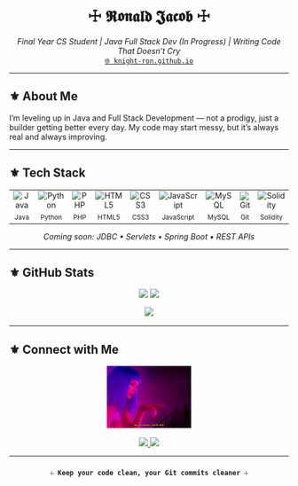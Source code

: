 <h1 align="center">☩ 𝕽𝖔𝖓𝖆𝖑𝖉 𝕵𝖆𝖈𝖔𝖇 ☩</h1>

<p align="center">
  <i>Final Year CS Student | Java Full Stack Dev (In Progress) | Writing Code That Doesn’t Cry</i><br>
  <a href="https://knight-ron.github.io" target="_blank"><code>🌐 knight-ron.github.io</code></a>
</p>

---

## ⚜ About Me

<p align="left">
I’m leveling up in Java and Full Stack Development — not a prodigy, just a builder getting better every day. My code may start messy, but it’s always real and always improving.
</p>

---

## ⚜ Tech Stack

<table align="center">
  <tr>
    <td align="center">
      <img src="https://cdn.jsdelivr.net/gh/devicons/devicon/icons/java/java-original.svg" height="40" alt="Java"/><br><sub>Java</sub>
    </td>
    <td align="center">
      <img src="https://cdn.jsdelivr.net/gh/devicons/devicon/icons/python/python-original.svg" height="40" alt="Python"/><br><sub>Python</sub>
    </td>
    <td align="center">
      <img src="https://cdn.jsdelivr.net/gh/devicons/devicon/icons/php/php-original.svg" height="40" alt="PHP"/><br><sub>PHP</sub>
    </td>
    <td align="center">
      <img src="https://cdn.jsdelivr.net/gh/devicons/devicon/icons/html5/html5-original.svg" height="40" alt="HTML5"/><br><sub>HTML5</sub>
    </td>
    <td align="center">
      <img src="https://cdn.jsdelivr.net/gh/devicons/devicon/icons/css3/css3-original.svg" height="40" alt="CSS3"/><br><sub>CSS3</sub>
    </td>
    <td align="center">
      <img src="https://cdn.jsdelivr.net/gh/devicons/devicon/icons/javascript/javascript-original.svg" height="40" alt="JavaScript"/><br><sub>JavaScript</sub>
    </td>
    <td align="center">
      <img src="https://cdn.jsdelivr.net/gh/devicons/devicon/icons/mysql/mysql-original.svg" height="40" alt="MySQL"/><br><sub>MySQL</sub>
    </td>
    <td align="center">
      <img src="https://cdn.jsdelivr.net/gh/devicons/devicon/icons/git/git-original.svg" height="40" alt="Git"/><br><sub>Git</sub>
    </td>
    <td align="center">
      <img src="https://cdn.jsdelivr.net/gh/devicons/devicon/icons/solidity/solidity-original.svg" height="40" alt="Solidity"/><br><sub>Solidity</sub>
    </td>
  </tr>
</table>

<p align="center"><i>Coming soon: JDBC • Servlets • Spring Boot • REST APIs</i></p>

---

## ⚜ GitHub Stats

<p align="center">
  <img src="https://github-readme-stats.vercel.app/api?username=Knight-Ron&show_icons=true&theme=radical&hide_border=true&hide_rank=false" width="47%" />
  <img src="https://github-readme-streak-stats.herokuapp.com/?user=Knight-Ron&theme=radical&hide_border=true" width="47%" />
</p>

<p align="center">
  <img src="https://github-readme-stats.vercel.app/api/top-langs/?username=Knight-Ron&layout=compact&theme=radical&hide_border=true" width="50%" />
</p>

---

## ⚜ Connect with Me

<p align="center"> <img src="https://raw.githubusercontent.com/Knight-Ron/portImages/refs/heads/main/you-look-lonely-i-can-fix-that-bladerunner2049.gif" width="30%" alt="You look lonely, I can fix that" /> </p>

<p align="center">
  <a href="https://www.linkedin.com/in/ronaldjacob" target="_blank">
    <img src="https://img.shields.io/badge/LinkedIn-0077B5?style=for-the-badge&logo=linkedin&logoColor=white" />
  </a>
  <a href="mailto:ronaldjacobofficial@gmail.com">
    <img src="https://img.shields.io/badge/Gmail-D14836?style=for-the-badge&logo=gmail&logoColor=white" />
  </a>
</p>

---

<h4 align="center"><code>☩ Keep your code clean, your Git commits cleaner ☩</code></h4>
